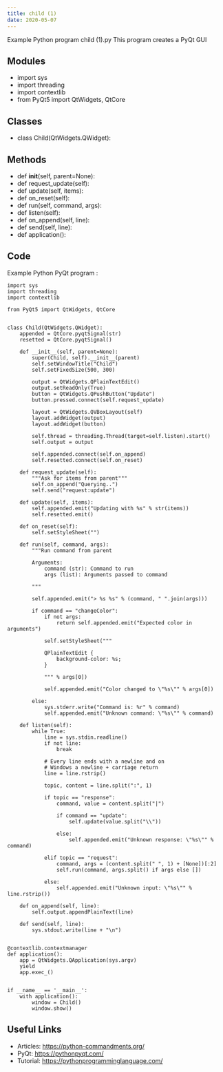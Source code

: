```yaml
---
title: child (1)
date: 2020-05-07
---
```

Example Python program child (1).py
This program creates a PyQt GUI

## Modules

* import sys
* import threading
* import contextlib
* from PyQt5 import QtWidgets, QtCore

## Classes

* class Child(QtWidgets.QWidget):

## Methods

* def __init__(self, parent=None):
* def request_update(self):
* def update(self, items):
* def on_reset(self):
* def run(self, command, args):
* def listen(self):
* def on_append(self, line):
* def send(self, line):
* def application():

## Code

Example Python PyQt program :

    import sys
    import threading
    import contextlib
    
    from PyQt5 import QtWidgets, QtCore
    
    
    class Child(QtWidgets.QWidget):
        appended = QtCore.pyqtSignal(str)
        resetted = QtCore.pyqtSignal()
    
        def __init__(self, parent=None):
            super(Child, self).__init__(parent)
            self.setWindowTitle("Child")
            self.setFixedSize(500, 300)
    
            output = QtWidgets.QPlainTextEdit()
            output.setReadOnly(True)
            button = QtWidgets.QPushButton("Update")
            button.pressed.connect(self.request_update)
    
            layout = QtWidgets.QVBoxLayout(self)
            layout.addWidget(output)
            layout.addWidget(button)
    
            self.thread = threading.Thread(target=self.listen).start()
            self.output = output
    
            self.appended.connect(self.on_append)
            self.resetted.connect(self.on_reset)
    
        def request_update(self):
            """Ask for items from parent"""
            self.on_append("Querying..")
            self.send("request:update")
    
        def update(self, items):
            self.appended.emit("Updating with %s" % str(items))
            self.resetted.emit()
    
        def on_reset(self):
            self.setStyleSheet("")
    
        def run(self, command, args):
            """Run command from parent
    
            Arguments:
                command (str): Command to run
                args (list): Arguments passed to command
    
            """
    
            self.appended.emit("> %s %s" % (command, " ".join(args)))
    
            if command == "changeColor":
                if not args:
                    return self.appended.emit("Expected color in arguments")
    
                self.setStyleSheet("""
    
                QPlainTextEdit {
                    background-color: %s;
                }
    
                """ % args[0])
    
                self.appended.emit("Color changed to \"%s\"" % args[0])
    
            else:
                sys.stderr.write("Command is: %r" % command)
                self.appended.emit("Unknown command: \"%s\"" % command)
    
        def listen(self):
            while True:
                line = sys.stdin.readline()
                if not line:
                    break
    
                # Every line ends with a newline and on
                # Windows a newline + carriage return
                line = line.rstrip()
    
                topic, content = line.split(":", 1)
    
                if topic == "response":
                    command, value = content.split("|")
    
                    if command == "update":
                        self.update(value.split("\\"))
    
                    else:
                        self.appended.emit("Unknown response: \"%s\"" % command)
    
                elif topic == "request":
                    command, args = (content.split(" ", 1) + [None])[:2]
                    self.run(command, args.split() if args else [])
    
                else:
                    self.appended.emit("Unknown input: \"%s\"" % line.rstrip())
    
        def on_append(self, line):
            self.output.appendPlainText(line)
    
        def send(self, line):
            sys.stdout.write(line + "\n")
    
    
    @contextlib.contextmanager
    def application():
        app = QtWidgets.QApplication(sys.argv)
        yield
        app.exec_()
    
    
    if __name__ == '__main__':
        with application():
            window = Child()
            window.show()
    

## Useful Links

- Articles: https://python-commandments.org/
- PyQt: https://pythonpyqt.com/
- Tutorial: https://pythonprogramminglanguage.com/
